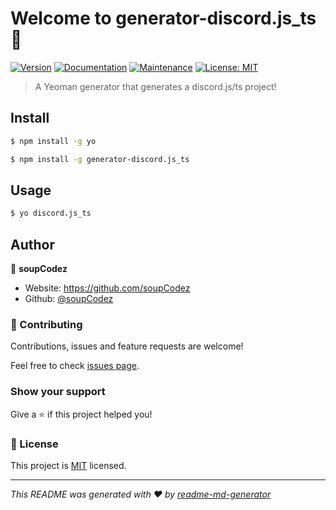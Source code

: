 # Welcome to generator-discord.js_ts 👋
[![Version](https://img.shields.io/npm/v/generator-discord.js_ts.svg)](https://www.npmjs.com/package/generator-discord.js_ts)
[![Documentation](https://img.shields.io/badge/documentation-yes-brightgreen.svg)](https://github.com/soupCodez/generator-discord.js_ts#readme)
[![Maintenance](https://img.shields.io/badge/Maintained%3F-yes-green.svg)](https://github.com/soupCodez/generator-discord.js_ts/graphs/commit-activity)
[![License: MIT](https://img.shields.io/github/license/soupCodez/generator-discord.js_ts)](https://github.com/soupCodez/generator-discord.js_ts/blob/master/LICENSE)

> A Yeoman generator that generates a discord.js/ts project!

## Install
```bash
$ npm install -g yo
```

```bash
$ npm install -g generator-discord.js_ts
```

## Usage

```bash
$ yo discord.js_ts
```

## Author

👤 **soupCodez**

* Website: https://github.com/soupCodez
* Github: [@soupCodez](https://github.com/soupCodez)

### 🤝 Contributing

Contributions, issues and feature requests are welcome!

Feel free to check [issues page](https://github.com/soupCodez/generator-discord.js_ts/issues).

### Show your support

Give a ⭐️ if this project helped you!


### 📝 License

This project is [MIT](https://github.com/soupCodez/generator-discord.js_ts/blob/master/LICENSE) licensed.

***
_This README was generated with ❤️ by [readme-md-generator](https://github.com/kefranabg/readme-md-generator)_

